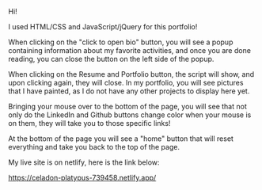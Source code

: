 Hi!

I used HTML/CSS and JavaScript/jQuery for this portfolio!

When clicking on the "click to open bio" button, you will see a popup containing information about my favorite activities, and once you are done reading, you can close the button on the left side of the popup.

When clicking on the Resume and Portfolio button, the script will show, and upon clicking again, they will close. In my portfolio, you will see pictures that I have painted, as I do not have any other projects to display here yet.

Bringing your mouse over to the bottom of the page, you will see that not only do the LinkedIn and Github buttons change color when your mouse is on them, they will take you to those specific links!

At the bottom of the page you will see a "home" button that will reset everything and take you back to the top of the page.

My live site is on netlify, here is the link below:

https://celadon-platypus-739458.netlify.app/
